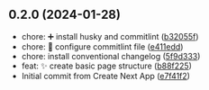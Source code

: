 ## 0.2.0 (2024-01-28)

* chore: :heavy_plus_sign: install husky and commitlint ([b32055f](https://github.com/JonyPlo/teslo-shop-nextjs/commit/b32055f))
* chore: :wrench: configure commitlint file ([e411edd](https://github.com/JonyPlo/teslo-shop-nextjs/commit/e411edd))
* chore: install conventional changelog ([5f9d333](https://github.com/JonyPlo/teslo-shop-nextjs/commit/5f9d333))
* feat: :sparkles: create basic page structure ([b88f225](https://github.com/JonyPlo/teslo-shop-nextjs/commit/b88f225))
* Initial commit from Create Next App ([e7f41f2](https://github.com/JonyPlo/teslo-shop-nextjs/commit/e7f41f2))



